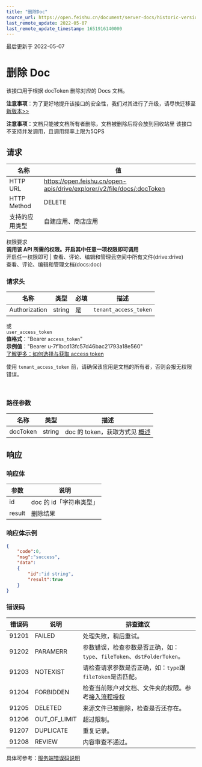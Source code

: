 ```yaml
---
title: "删除Doc"
source_url: https://open.feishu.cn/document/server-docs/historic-version/docs/drive/file/delete-a-doc
last_remote_update: 2022-05-07
last_remote_update_timestamp: 1651916140000
---
```

最后更新于 2022-05-07

# 删除 Doc

该接口用于根据 docToken 删除对应的 Docs 文档。

**注意事项**：为了更好地提升该接口的安全性，我们对其进行了升级，请尽快迁移至
  [新版本>>](https://open.feishu.cn/document/uAjLw4CM/ukTMukTMukTM/reference/drive-v1/file/delete)

**注意事项**：文档只能被文档所有者删除，文档被删除后将会放到回收站里
该接口不支持并发调用，且调用频率上限为5QPS

## 请求
名称 | 值
---|---
HTTP URL | https://open.feishu.cn/open-apis/drive/explorer/v2/file/docs/:docToken
HTTP Method | DELETE
支持的应用类型 | 自建应用、商店应用
权限要求  
            **调用该 API 所需的权限。开启其中任意一项权限即可调用**  
            开启任一权限即可 | 查看、评论、编辑和管理云空间中所有文件(drive:drive)  
查看、评论、编辑和管理文档(docs:doc)

### 请求头

名称 | 类型 | 必填 | 描述
--- | --- | --- | ---
Authorization | string | 是 | `tenant_access_token`  
或  
`user_access_token`  
**值格式**："Bearer `access_token`"  
**示例值**："Bearer u-7f1bcd13fc57d46bac21793a18e560"  
 [了解更多：如何选择与获取 access token](https://open.feishu.cn/document/uAjLw4CM/ugTN1YjL4UTN24CO1UjN/trouble-shooting/how-to-choose-which-type-of-token-to-use)

使用 `tenant_access_token` 前，请确保该应用是文档的所有者，否则会报无权限错误。

<br>

### 路径参数

名称 | 类型 | 描述
--- | --- | ---
docToken | string | doc 的 token，获取方式见 [概述](https://open.feishu.cn/document/ukTMukTMukTM/uUDN04SN0QjL1QDN/files/guide/introduction)

## 响应
### 响应体
|参数|说明|
|--|--|
|id|doc 的 id「字符串类型」|
|result|删除结果|

### 响应体示例
```json
{
    "code":0,
    "msg":"success",
    "data":
    {
        "id":"id string",
        "result":true
    }
}
```
### 错误码

错误码 | 说明 | 排查建议
--- | --- | ---
91201 | FAILED | 处理失败，稍后重试。
91202 | PARAMERR | 参数错误，检查参数是否正确，如：`type`、`fileToken`、`dstFolderToken`。
91203 | NOTEXIST | 请检查请求参数是否正确，如：`type`跟`fileToken`是否匹配。
91204 | FORBIDDEN | 检查当前账户对文档、文件夹的权限。参考[接入流程授权](https://open.feishu.cn/document/ukTMukTMukTM/uUDN04SN0QjL1QDN/docs-overview#6d744fe3)
91205 | DELETED | 来源文件已被删除，检查是否还存在。
91206 | OUT_OF_LIMIT | 超过限制。
91207 | DUPLICATE | 重复记录。
91208 | REVIEW | 内容审查不通过。

具体可参考：[服务端错误码说明](https://open.feishu.cn/document/ukTMukTMukTM/ugjM14COyUjL4ITN)
